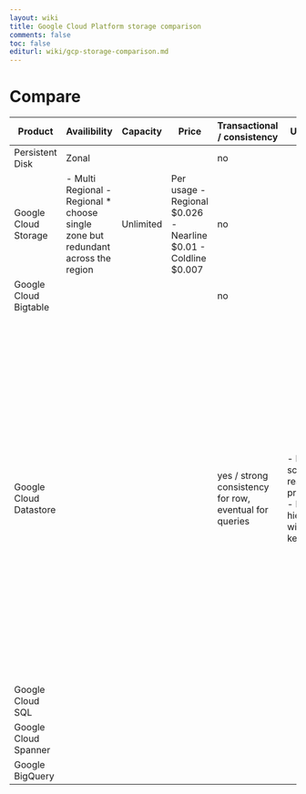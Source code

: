```yaml
---
layout: wiki
title: Google Cloud Platform storage comparison
comments: false
toc: false
editurl: wiki/gcp-storage-comparison.md
---
```


# Compare

| Product                	| Availibility                                                                     	| Capacity  	| Price                                                          	| Transactional / consistency                            	| Use when                                                                  	| Avoid when                                                                                                                                                                                                                                                                                                                  	|
|------------------------	|----------------------------------------------------------------------------------	|-----------	|----------------------------------------------------------------	|--------------------------------------------------------	|---------------------------------------------------------------------------	|-----------------------------------------------------------------------------------------------------------------------------------------------------------------------------------------------------------------------------------------------------------------------------------------------------------------------------	|
| Persistent Disk        	| Zonal                                                                            	|           	|                                                                	| no                                                     	|                                                                           	|                                                                                                                                                                                                                                                                                                                             	|
| Google Cloud Storage   	| - Multi Regional - Regional * choose single zone but redundant across the region 	| Unlimited 	| Per usage - Regional $0.026 - Nearline $0.01 - Coldline $0.007 	| no                                                     	|                                                                           	|                                                                                                                                                                                                                                                                                                                             	|
| Google Cloud Bigtable  	|                                                                                  	|           	|                                                                	| no                                                     	|                                                                           	|                                                                                                                                                                                                                                                                                                                             	|
| Google Cloud Datastore 	|                                                                                  	|           	|                                                                	| yes / strong consistency for row, eventual for queries 	| - Need to scale for read prformance - Data is hierarchical with key/value 	| - Need strong support for transactions, use instead SQL or Spanner - Need support non hierarchical or unstructured data, use instead BigTable or Storage - Need analytics (OLAP) / BI / data warehousing, use instead BigQuery - Need to store Blobs > 10MB, use instead Storage - Need to frequent reads and writes by key 	|
| Google Cloud SQL       	|                                                                                  	|           	|                                                                	|                                                        	|                                                                           	|                                                                                                                                                                                                                                                                                                                             	|
| Google Cloud Spanner   	|                                                                                  	|           	|                                                                	|                                                        	|                                                                           	|                                                                                                                                                                                                                                                                                                                             	|
| Google BigQuery        	|                                                                                  	|           	|                                                                	|                                                        	|                                                                           	|                                                                                                                                                                                                                                                                                                                             	|
